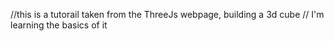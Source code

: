 //this is a tutorail taken from the ThreeJs webpage, building a 3d cube
// I'm learning the basics of it
 